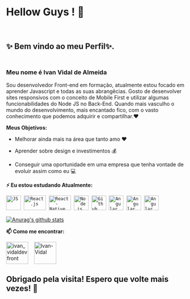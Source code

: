 # Hellow Guys ! 👋 <br> <br>



## ✨ Bem vindo ao meu Perfil✨. <br> <br>


### Meu nome é Ivan Vidal de Almeida

Sou desenvolvedor Front-end em formação, atualmente estou focado em aprender Javascript e todas as suas abrangêcias.
Gosto de desenvolver sites responsivos com o conceito de Mobile First e utilizar algumas funcionabilidades do Node JS no Back-End.
Quando mais vasculho o mundo do desenvolvimento, mais encantado fico, com o vasto conhecimento que podemos adquirir e compartilhar.❤️



**Meus Objetivos:**

* Melhorar ainda mais na área que tanto amo ❤️

* Aprender sobre design e investimentos 💰 

* Conseguir uma oportunidade em uma empresa que tenha vontade de evoluir assim como eu  💻


**⚡ Eu estou estudando Atualmente:** 
<p align="left">
  <code><img src="https://upload.wikimedia.org/wikipedia/commons/thumb/9/99/Unofficial_JavaScript_logo_2.svg/480px-Unofficial_JavaScript_logo_2.svg.png" alt="JS" width="40" height="40"/></code>&nbsp;
  <code><img src="https://user-images.githubusercontent.com/51785898/91357843-411b3900-e7c8-11ea-8161-3e8191a6cde2.png" alt="React.js" width="60" height="40" /></code>&nbsp;
  <code><img src="https://user-images.githubusercontent.com/51785898/91357845-424c6600-e7c8-11ea-9457-53c06cf3b6ed.png" alt="React-Native" width="60" height="40" /></code>&nbsp;
  <code><img src="https://user-images.githubusercontent.com/51785898/91357850-44162980-e7c8-11ea-966c-a7ebaba08ba3.png" alt="Node.js" width="40" height="40"/></code>&nbsp;
  <code><img src="https://rockcontent.com/wp-content/uploads/2020/03/github.jpg" alt="Github" width="40" height="40"/></code>&nbsp;
  <code><img src="https://img.icons8.com/color/48/000000/angularjs.png"alt="Angular" width="40" height="40"/></code>&nbsp; 
  <code><img src="https://miro.medium.com/max/816/1*mn6bOs7s6Qbao15PMNRyOA.png" alt="Angular" width="40" height="40"/></code>&nbsp;
  <code><img src="https://getbootstrap.com.br/docs/4.1/assets/brand/bootstrap-social.png" alt="Angular" width="40" height="40"/></code>&nbsp;
 
   </p>
   
[![Anurag's github stats](https://github-readme-stats.vercel.app/api?username=Ivan-Vidal&show_icons=true&theme=radical)](https://github.com/anuraghazra/github-readme-stats)


**📫 Como me encontrar:**
<p align="left">
<a href="https://www.instagram.com/ivan_vidal_devFront/" target="blank"><img align="center" src="https://encrypted-tbn0.gstatic.com/images?q=tbn:ANd9GcSvtCMlhalutjOCqgcGwZEDZYnVkJoa_DTGCg&usqp=CAU" alt="ivan_vidaldevfront" height="60" width="60" /></a> &nbsp;&nbsp;
<a href="https://www.linkedin.com/in/ivan-vidal-b7485a138/" target="blank"><img align="center" src="https://encrypted-tbn0.gstatic.com/images?q=tbn:ANd9GcSvFsa_XXdpvop2y0WJRC1JzERG-s52cKNyAA&usqp=CAU" alt="Ivan-Vidal" height="60" width="60" /></a> &nbsp;&nbsp;
</p>


## Obrigado pela visita! Espero que volte mais vezes!  🤗
